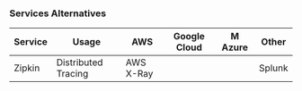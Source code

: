 ### Services Alternatives

| Service | Usage | AWS | Google Cloud | M Azure | Other |
| ------- | ----- | --- | ------------ | ------- | ----- |
| Zipkin | Distributed Tracing | AWS X-Ray | | | Splunk |
